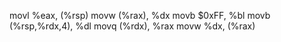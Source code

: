 movl     %eax, (%rsp)
movw     (%rax), %dx
movb     $0xFF, %bl
movb     (%rsp,%rdx,4), %dl
movq     (%rdx), %rax
movw     %dx, (%rax)
